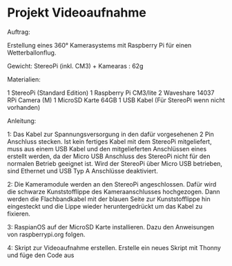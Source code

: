 ﻿# Projekt Videoaufnahme

Auftrag:

Erstellung eines 360° Kamerasystems mit Raspberry Pi für einen Wetterballonflug.


Gewicht:
StereoPi (inkl. CM3) + Kamearas : 62g


Materialien:

1 StereoPi (Standard Edition)
1 Raspberry Pi CM3/lite
2 Waveshare 14037 RPi Camera (M)
1 MicroSD Karte 64GB
1 USB Kabel (Für StereoPi wenn nicht vorhanden)


Anleitung:

1: Das Kabel zur Spannungsversorgung in den dafür vorgesehenen 2 Pin Anschluss stecken. 
Ist kein fertiges Kabel mit dem StereoPi mitgeliefert, muss aus einem USB Kabel und den mitgelieferten Anschlüssen eines erstellt werden, da der Micro USB Anschluss des StereoPi nicht für den normalen Betrieb geeignet ist. Wird der StereoPi über Micro USB betrieben, sind Ethernet und USB Typ A Anschlüsse deaktiviert.

2: Die Kameramodule werden an den StereoPi angeschlossen. 
Dafür wird die schwarze Kunststofflippe des Kameraanschlusses hochgezogen. Dann werden die Flachbandkabel mit der blauen Seite zur Kunststofflippe hin eingesteckt und die Lippe wieder heruntergedrückt um das Kabel zu fixieren. 

3: RaspianOS auf der MicroSD Karte installieren. 
Dazu den Anweisungen von raspberrypi.org folgen.

4: Skript zur Videoaufnahme erstellen.
Erstelle ein neues Skript mit Thonny und füge den Code aus
